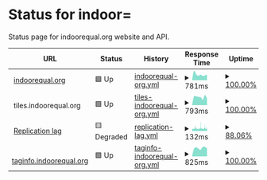 # Status for indoor=

Status page for indoorequal.org website and API.

<!--start: status pages-->
<!-- This summary is generated by Upptime (https://github.com/upptime/upptime) -->
<!-- Do not edit this manually, your changes will be overwritten -->
<!-- prettier-ignore -->
| URL | Status | History | Response Time | Uptime |
| --- | ------ | ------- | ------------- | ------ |
| <img alt="" src="https://icons.duckduckgo.com/ip3/indoorequal.org.ico" height="13"> [indoorequal.org](https://indoorequal.org) | 🟩 Up | [indoorequal-org.yml](https://github.com/indoorequal/status/commits/HEAD/history/indoorequal-org.yml) | <details><summary><img alt="Response time graph" src="./graphs/indoorequal-org/response-time-week.png" height="20"> 781ms</summary><br><a href="https://status.indoorequal.org/history/indoorequal-org"><img alt="Response time 637" src="https://img.shields.io/endpoint?url=https%3A%2F%2Fraw.githubusercontent.com%2Findoorequal%2Fstatus%2FHEAD%2Fapi%2Findoorequal-org%2Fresponse-time.json"></a><br><a href="https://status.indoorequal.org/history/indoorequal-org"><img alt="24-hour response time 781" src="https://img.shields.io/endpoint?url=https%3A%2F%2Fraw.githubusercontent.com%2Findoorequal%2Fstatus%2FHEAD%2Fapi%2Findoorequal-org%2Fresponse-time-day.json"></a><br><a href="https://status.indoorequal.org/history/indoorequal-org"><img alt="7-day response time 781" src="https://img.shields.io/endpoint?url=https%3A%2F%2Fraw.githubusercontent.com%2Findoorequal%2Fstatus%2FHEAD%2Fapi%2Findoorequal-org%2Fresponse-time-week.json"></a><br><a href="https://status.indoorequal.org/history/indoorequal-org"><img alt="30-day response time 694" src="https://img.shields.io/endpoint?url=https%3A%2F%2Fraw.githubusercontent.com%2Findoorequal%2Fstatus%2FHEAD%2Fapi%2Findoorequal-org%2Fresponse-time-month.json"></a><br><a href="https://status.indoorequal.org/history/indoorequal-org"><img alt="1-year response time 633" src="https://img.shields.io/endpoint?url=https%3A%2F%2Fraw.githubusercontent.com%2Findoorequal%2Fstatus%2FHEAD%2Fapi%2Findoorequal-org%2Fresponse-time-year.json"></a></details> | <details><summary><a href="https://status.indoorequal.org/history/indoorequal-org">100.00%</a></summary><a href="https://status.indoorequal.org/history/indoorequal-org"><img alt="All-time uptime 99.99%" src="https://img.shields.io/endpoint?url=https%3A%2F%2Fraw.githubusercontent.com%2Findoorequal%2Fstatus%2FHEAD%2Fapi%2Findoorequal-org%2Fuptime.json"></a><br><a href="https://status.indoorequal.org/history/indoorequal-org"><img alt="24-hour uptime 100.00%" src="https://img.shields.io/endpoint?url=https%3A%2F%2Fraw.githubusercontent.com%2Findoorequal%2Fstatus%2FHEAD%2Fapi%2Findoorequal-org%2Fuptime-day.json"></a><br><a href="https://status.indoorequal.org/history/indoorequal-org"><img alt="7-day uptime 100.00%" src="https://img.shields.io/endpoint?url=https%3A%2F%2Fraw.githubusercontent.com%2Findoorequal%2Fstatus%2FHEAD%2Fapi%2Findoorequal-org%2Fuptime-week.json"></a><br><a href="https://status.indoorequal.org/history/indoorequal-org"><img alt="30-day uptime 100.00%" src="https://img.shields.io/endpoint?url=https%3A%2F%2Fraw.githubusercontent.com%2Findoorequal%2Fstatus%2FHEAD%2Fapi%2Findoorequal-org%2Fuptime-month.json"></a><br><a href="https://status.indoorequal.org/history/indoorequal-org"><img alt="1-year uptime 100.00%" src="https://img.shields.io/endpoint?url=https%3A%2F%2Fraw.githubusercontent.com%2Findoorequal%2Fstatus%2FHEAD%2Fapi%2Findoorequal-org%2Fuptime-year.json"></a></details>
| <img alt="" src="https://icons.duckduckgo.com/ip3/tiles.indoorequal.org.ico" height="13"> tiles.indoorequal.org | 🟩 Up | [tiles-indoorequal-org.yml](https://github.com/indoorequal/status/commits/HEAD/history/tiles-indoorequal-org.yml) | <details><summary><img alt="Response time graph" src="./graphs/tiles-indoorequal-org/response-time-week.png" height="20"> 793ms</summary><br><a href="https://status.indoorequal.org/history/tiles-indoorequal-org"><img alt="Response time 753" src="https://img.shields.io/endpoint?url=https%3A%2F%2Fraw.githubusercontent.com%2Findoorequal%2Fstatus%2FHEAD%2Fapi%2Ftiles-indoorequal-org%2Fresponse-time.json"></a><br><a href="https://status.indoorequal.org/history/tiles-indoorequal-org"><img alt="24-hour response time 675" src="https://img.shields.io/endpoint?url=https%3A%2F%2Fraw.githubusercontent.com%2Findoorequal%2Fstatus%2FHEAD%2Fapi%2Ftiles-indoorequal-org%2Fresponse-time-day.json"></a><br><a href="https://status.indoorequal.org/history/tiles-indoorequal-org"><img alt="7-day response time 793" src="https://img.shields.io/endpoint?url=https%3A%2F%2Fraw.githubusercontent.com%2Findoorequal%2Fstatus%2FHEAD%2Fapi%2Ftiles-indoorequal-org%2Fresponse-time-week.json"></a><br><a href="https://status.indoorequal.org/history/tiles-indoorequal-org"><img alt="30-day response time 776" src="https://img.shields.io/endpoint?url=https%3A%2F%2Fraw.githubusercontent.com%2Findoorequal%2Fstatus%2FHEAD%2Fapi%2Ftiles-indoorequal-org%2Fresponse-time-month.json"></a><br><a href="https://status.indoorequal.org/history/tiles-indoorequal-org"><img alt="1-year response time 757" src="https://img.shields.io/endpoint?url=https%3A%2F%2Fraw.githubusercontent.com%2Findoorequal%2Fstatus%2FHEAD%2Fapi%2Ftiles-indoorequal-org%2Fresponse-time-year.json"></a></details> | <details><summary><a href="https://status.indoorequal.org/history/tiles-indoorequal-org">100.00%</a></summary><a href="https://status.indoorequal.org/history/tiles-indoorequal-org"><img alt="All-time uptime 99.99%" src="https://img.shields.io/endpoint?url=https%3A%2F%2Fraw.githubusercontent.com%2Findoorequal%2Fstatus%2FHEAD%2Fapi%2Ftiles-indoorequal-org%2Fuptime.json"></a><br><a href="https://status.indoorequal.org/history/tiles-indoorequal-org"><img alt="24-hour uptime 100.00%" src="https://img.shields.io/endpoint?url=https%3A%2F%2Fraw.githubusercontent.com%2Findoorequal%2Fstatus%2FHEAD%2Fapi%2Ftiles-indoorequal-org%2Fuptime-day.json"></a><br><a href="https://status.indoorequal.org/history/tiles-indoorequal-org"><img alt="7-day uptime 100.00%" src="https://img.shields.io/endpoint?url=https%3A%2F%2Fraw.githubusercontent.com%2Findoorequal%2Fstatus%2FHEAD%2Fapi%2Ftiles-indoorequal-org%2Fuptime-week.json"></a><br><a href="https://status.indoorequal.org/history/tiles-indoorequal-org"><img alt="30-day uptime 100.00%" src="https://img.shields.io/endpoint?url=https%3A%2F%2Fraw.githubusercontent.com%2Findoorequal%2Fstatus%2FHEAD%2Fapi%2Ftiles-indoorequal-org%2Fuptime-month.json"></a><br><a href="https://status.indoorequal.org/history/tiles-indoorequal-org"><img alt="1-year uptime 100.00%" src="https://img.shields.io/endpoint?url=https%3A%2F%2Fraw.githubusercontent.com%2Findoorequal%2Fstatus%2FHEAD%2Fapi%2Ftiles-indoorequal-org%2Fuptime-year.json"></a></details>
| <img alt="" src="https://icons.duckduckgo.com/ip3/tiles.indoorequal.org.ico" height="13"> [Replication lag](https://tiles.indoorequal.org/replicationstatus) | 🟨 Degraded | [replication-lag.yml](https://github.com/indoorequal/status/commits/HEAD/history/replication-lag.yml) | <details><summary><img alt="Response time graph" src="./graphs/replication-lag/response-time-week.png" height="20"> 132ms</summary><br><a href="https://status.indoorequal.org/history/replication-lag"><img alt="Response time 124" src="https://img.shields.io/endpoint?url=https%3A%2F%2Fraw.githubusercontent.com%2Findoorequal%2Fstatus%2FHEAD%2Fapi%2Freplication-lag%2Fresponse-time.json"></a><br><a href="https://status.indoorequal.org/history/replication-lag"><img alt="24-hour response time 126" src="https://img.shields.io/endpoint?url=https%3A%2F%2Fraw.githubusercontent.com%2Findoorequal%2Fstatus%2FHEAD%2Fapi%2Freplication-lag%2Fresponse-time-day.json"></a><br><a href="https://status.indoorequal.org/history/replication-lag"><img alt="7-day response time 132" src="https://img.shields.io/endpoint?url=https%3A%2F%2Fraw.githubusercontent.com%2Findoorequal%2Fstatus%2FHEAD%2Fapi%2Freplication-lag%2Fresponse-time-week.json"></a><br><a href="https://status.indoorequal.org/history/replication-lag"><img alt="30-day response time 125" src="https://img.shields.io/endpoint?url=https%3A%2F%2Fraw.githubusercontent.com%2Findoorequal%2Fstatus%2FHEAD%2Fapi%2Freplication-lag%2Fresponse-time-month.json"></a><br><a href="https://status.indoorequal.org/history/replication-lag"><img alt="1-year response time 123" src="https://img.shields.io/endpoint?url=https%3A%2F%2Fraw.githubusercontent.com%2Findoorequal%2Fstatus%2FHEAD%2Fapi%2Freplication-lag%2Fresponse-time-year.json"></a></details> | <details><summary><a href="https://status.indoorequal.org/history/replication-lag">88.06%</a></summary><a href="https://status.indoorequal.org/history/replication-lag"><img alt="All-time uptime 99.75%" src="https://img.shields.io/endpoint?url=https%3A%2F%2Fraw.githubusercontent.com%2Findoorequal%2Fstatus%2FHEAD%2Fapi%2Freplication-lag%2Fuptime.json"></a><br><a href="https://status.indoorequal.org/history/replication-lag"><img alt="24-hour uptime 91.20%" src="https://img.shields.io/endpoint?url=https%3A%2F%2Fraw.githubusercontent.com%2Findoorequal%2Fstatus%2FHEAD%2Fapi%2Freplication-lag%2Fuptime-day.json"></a><br><a href="https://status.indoorequal.org/history/replication-lag"><img alt="7-day uptime 88.06%" src="https://img.shields.io/endpoint?url=https%3A%2F%2Fraw.githubusercontent.com%2Findoorequal%2Fstatus%2FHEAD%2Fapi%2Freplication-lag%2Fuptime-week.json"></a><br><a href="https://status.indoorequal.org/history/replication-lag"><img alt="30-day uptime 94.94%" src="https://img.shields.io/endpoint?url=https%3A%2F%2Fraw.githubusercontent.com%2Findoorequal%2Fstatus%2FHEAD%2Fapi%2Freplication-lag%2Fuptime-month.json"></a><br><a href="https://status.indoorequal.org/history/replication-lag"><img alt="1-year uptime 99.17%" src="https://img.shields.io/endpoint?url=https%3A%2F%2Fraw.githubusercontent.com%2Findoorequal%2Fstatus%2FHEAD%2Fapi%2Freplication-lag%2Fuptime-year.json"></a></details>
| <img alt="" src="https://icons.duckduckgo.com/ip3/taginfo.indoorequal.org.ico" height="13"> [taginfo.indoorequal.org](https://taginfo.indoorequal.org/) | 🟩 Up | [taginfo-indoorequal-org.yml](https://github.com/indoorequal/status/commits/HEAD/history/taginfo-indoorequal-org.yml) | <details><summary><img alt="Response time graph" src="./graphs/taginfo-indoorequal-org/response-time-week.png" height="20"> 825ms</summary><br><a href="https://status.indoorequal.org/history/taginfo-indoorequal-org"><img alt="Response time 821" src="https://img.shields.io/endpoint?url=https%3A%2F%2Fraw.githubusercontent.com%2Findoorequal%2Fstatus%2FHEAD%2Fapi%2Ftaginfo-indoorequal-org%2Fresponse-time.json"></a><br><a href="https://status.indoorequal.org/history/taginfo-indoorequal-org"><img alt="24-hour response time 793" src="https://img.shields.io/endpoint?url=https%3A%2F%2Fraw.githubusercontent.com%2Findoorequal%2Fstatus%2FHEAD%2Fapi%2Ftaginfo-indoorequal-org%2Fresponse-time-day.json"></a><br><a href="https://status.indoorequal.org/history/taginfo-indoorequal-org"><img alt="7-day response time 825" src="https://img.shields.io/endpoint?url=https%3A%2F%2Fraw.githubusercontent.com%2Findoorequal%2Fstatus%2FHEAD%2Fapi%2Ftaginfo-indoorequal-org%2Fresponse-time-week.json"></a><br><a href="https://status.indoorequal.org/history/taginfo-indoorequal-org"><img alt="30-day response time 820" src="https://img.shields.io/endpoint?url=https%3A%2F%2Fraw.githubusercontent.com%2Findoorequal%2Fstatus%2FHEAD%2Fapi%2Ftaginfo-indoorequal-org%2Fresponse-time-month.json"></a><br><a href="https://status.indoorequal.org/history/taginfo-indoorequal-org"><img alt="1-year response time 821" src="https://img.shields.io/endpoint?url=https%3A%2F%2Fraw.githubusercontent.com%2Findoorequal%2Fstatus%2FHEAD%2Fapi%2Ftaginfo-indoorequal-org%2Fresponse-time-year.json"></a></details> | <details><summary><a href="https://status.indoorequal.org/history/taginfo-indoorequal-org">100.00%</a></summary><a href="https://status.indoorequal.org/history/taginfo-indoorequal-org"><img alt="All-time uptime 96.85%" src="https://img.shields.io/endpoint?url=https%3A%2F%2Fraw.githubusercontent.com%2Findoorequal%2Fstatus%2FHEAD%2Fapi%2Ftaginfo-indoorequal-org%2Fuptime.json"></a><br><a href="https://status.indoorequal.org/history/taginfo-indoorequal-org"><img alt="24-hour uptime 100.00%" src="https://img.shields.io/endpoint?url=https%3A%2F%2Fraw.githubusercontent.com%2Findoorequal%2Fstatus%2FHEAD%2Fapi%2Ftaginfo-indoorequal-org%2Fuptime-day.json"></a><br><a href="https://status.indoorequal.org/history/taginfo-indoorequal-org"><img alt="7-day uptime 100.00%" src="https://img.shields.io/endpoint?url=https%3A%2F%2Fraw.githubusercontent.com%2Findoorequal%2Fstatus%2FHEAD%2Fapi%2Ftaginfo-indoorequal-org%2Fuptime-week.json"></a><br><a href="https://status.indoorequal.org/history/taginfo-indoorequal-org"><img alt="30-day uptime 100.00%" src="https://img.shields.io/endpoint?url=https%3A%2F%2Fraw.githubusercontent.com%2Findoorequal%2Fstatus%2FHEAD%2Fapi%2Ftaginfo-indoorequal-org%2Fuptime-month.json"></a><br><a href="https://status.indoorequal.org/history/taginfo-indoorequal-org"><img alt="1-year uptime 90.14%" src="https://img.shields.io/endpoint?url=https%3A%2F%2Fraw.githubusercontent.com%2Findoorequal%2Fstatus%2FHEAD%2Fapi%2Ftaginfo-indoorequal-org%2Fuptime-year.json"></a></details>

<!--end: status pages-->
